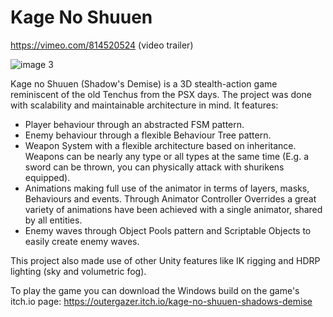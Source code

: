 # Kage No Shuuen

https://vimeo.com/814520524 (video trailer)

![image 3](https://user-images.githubusercontent.com/71871620/230915125-a4170bee-cb97-4571-a2f3-2683df3572af.png)


Kage no Shuuen (Shadow's Demise) is a 3D stealth-action game reminiscent of the old Tenchus from the PSX days.
The project was done with scalability and maintainable architecture in mind. 
It features:
- Player behaviour through an abstracted FSM pattern.
- Enemy behaviour through a flexible Behaviour Tree pattern.
- Weapon System with a flexible architecture based on inheritance. Weapons can be nearly any type or all types at the same time (E.g. a sword can be thrown, you can physically attack with shurikens equipped).
- Animations making full use of the animator in terms of layers, masks, Behaviours and events. Through Animator Controller Overrides a great variety of animations have been achieved with a single animator, shared by all entities.
- Enemy waves through Object Pools pattern and Scriptable Objects to easily create enemy waves.

This project also made use of other Unity features like IK rigging and HDRP lighting (sky and volumetric fog).

To play the game you can download the Windows build on the game's itch.io page: https://outergazer.itch.io/kage-no-shuuen-shadows-demise

